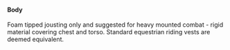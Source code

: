 #### Body
Foam tipped jousting only and suggested for heavy mounted combat - rigid material covering chest and torso. Standard equestrian riding vests are deemed equivalent.

